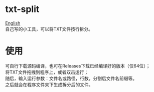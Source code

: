 # txt-split
[English](https://github.com/xing-yv/txt-split/blob/main/English.md)  
自己写的小工具，可以将TXT文件按行拆分。
# 使用
可自行下载源码编译，也可在Releases下载已经编译好的版本（仅64位）；  
将TXT文件拖拽到程序上，或者双击运行；  
随后，输入运行参数：文件名或路径，行数，分割后文件名前缀等。  
之后就会在程序文件夹下生成拆分后的文件。
